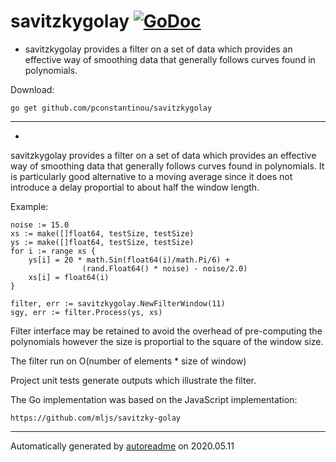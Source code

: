 # savitzkygolay [![GoDoc](https://godoc.org/github.com/pconstantinou/savitzkygolay?status.svg)](https://godoc.org/github.com/pconstantinou/savitzkygolay)
* savitzkygolay provides a filter on a set of data which provides an effective way of smoothing data that generally follows curves found in polynomials.

Download:
```shell
go get github.com/pconstantinou/savitzkygolay
```

* * *
*
savitzkygolay provides a filter on a set of data which provides
an effective way of smoothing data that generally follows
curves found in polynomials. It is particularly good alternative
to a moving average since it does not introduce a
delay proportial to about half the window length.

Example:

```
noise := 15.0
xs := make([]float64, testSize, testSize)
ys := make([]float64, testSize, testSize)
for i := range xs {
	ys[i] = 20 * math.Sin(float64(i)/math.Pi/6) +
				(rand.Float64() * noise) - noise/2.0)
	xs[i] = float64(i)
}

filter, err := savitzkygolay.NewFilterWindow(11)
sgy, err := filter.Process(ys, xs)
```

Filter interface may be retained to avoid the overhead of pre-computing
the polynomials however the size is proportial to the square of the
window size.

The filter run on O(number of elements * size of window)

Project unit tests generate outputs which illustrate the filter.

The Go implementation was based on the JavaScript implementation:

```
https://github.com/mljs/savitzky-golay
```



* * *
Automatically generated by [autoreadme](https://github.com/jimmyfrasche/autoreadme) on 2020.05.11
